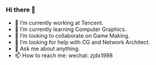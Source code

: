 ### Hi there 👋

<!--
**zjdx1998/zjdx1998** is a ✨ _special_ ✨ repository because its `README.md` (this file) appears on your GitHub profile.

Here are some ideas to get you started:

- 🔭 I’m currently working on ...
- 🌱 I’m currently learning ...
- 👯 I’m looking to collaborate on ...
- 🤔 I’m looking for help with ...
- 💬 Ask me about ...
- 📫 How to reach me: ...
- 😄 Pronouns: ...
- ⚡ Fun fact: ...
-->

- 🔭 I’m currently working at Tencent.
- 🌱 I’m currently learning Computer Graphics.
- 👯 I’m looking to collaborate on Game Making. 
- 🤔 I’m looking for help with CG and Network Architect.
- 💬 Ask me about anything.
- 📫 How to reach me: wechat: zjdx1998
<!--
- 😄 Pronouns: ...
- ⚡ Fun fact: ...
-->
